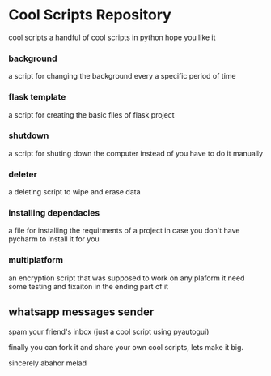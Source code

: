 # Cool Scripts Repository
cool scripts
a handful of cool scripts in python
hope you like it

### background
a script for changing the background every a specific period of time

### flask template
 a script for creating the basic files of flask project
 
 ### shutdown 
 a script for shuting down the computer instead of you have to do it manually
 
 ### deleter
 a deleting script to wipe and erase data
 
 ### installing dependacies
 a file for installing the requirments of a project in case you don't have pycharm to install it for you
 
 ### multiplatform 
 an encryption script that was supposed to work on any plaform 
 it need some testing and fixaiton in the ending part of it
 
 ## whatsapp messages sender  
 spam your friend's inbox (just a cool script using pyautogui)
 
 
finally you can fork it and share your own cool scripts, lets make it big.

sincerely
abahor melad
